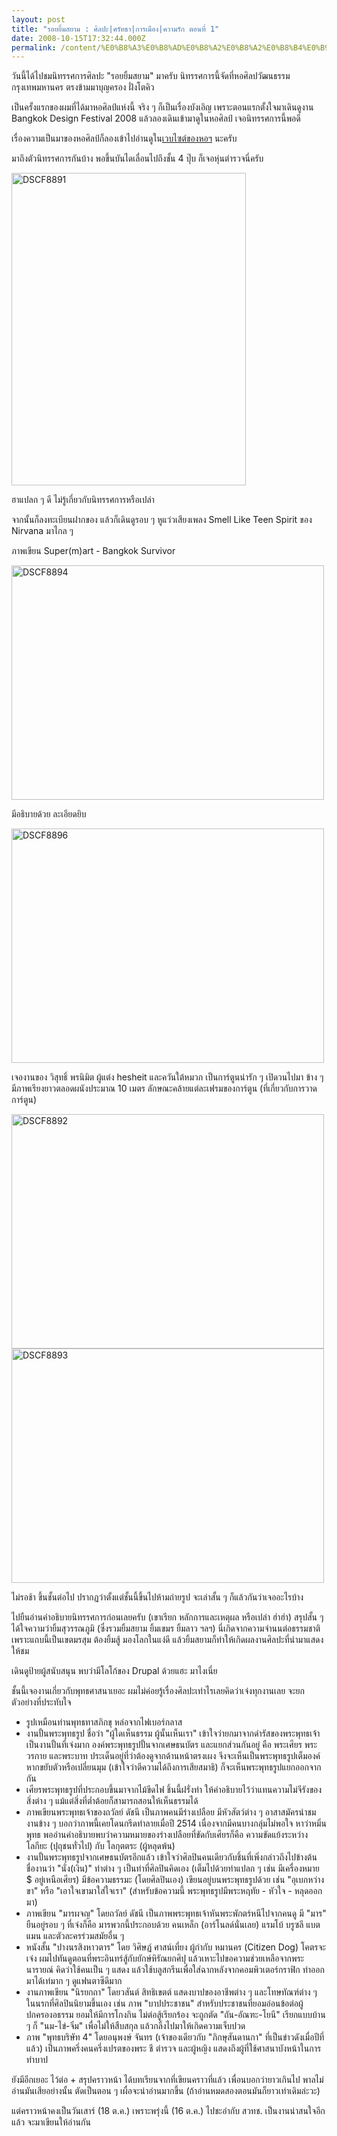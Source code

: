 ```yaml
---
layout: post
title: "รอยยิ้มสยาม : ศิลปะ|ศรัทธา|การเมือง|ความรัก ตอนที่ 1"
date: 2008-10-15T17:32:44.000Z
permalink: /content/%E0%B8%A3%E0%B8%AD%E0%B8%A2%E0%B8%A2%E0%B8%B4%E0%B9%89%E0%B8%A1%E0%B8%AA%E0%B8%A2%E0%B8%B2%E0%B8%A1-%E0%B8%A8%E0%B8%B4%E0%B8%A5%E0%B8%9B%E0%B8%B0%E0%B8%A8%E0%B8%A3%E0%B8%B1%E0%B8%97%E0%B8%98%E0%B8%B2%E0%B8%81%E0%B8%B2%E0%B8%A3%E0%B9%80%E0%B8%A1%E0%B8%B7%E0%B8%AD%E0%B8%87%E0%B8%84%E0%B8%A7%E0%B8%B2%E0%B8%A1%E0%B8%A3%E0%B8%B1%E0%B8%81-%E0%B8%95%E0%B8%AD%E0%B8%99%E0%B8%97%E0%B8%B5%E0%B9%88-1
---
```


วันนี้ได้ไปชมนิทรรศการศิลปะ "รอยยิ้มสยาม" มาครับ นิทรรศการนี้จัดที่หอศิลปวัฒนธรรมกรุงเทพมหานคร ตรงข้ามมาบุญครอง ฝั่งโตคิว

เป็นครั้งแรกของผมที่ได้มาหอศิลป์แห่งนี้ จริง ๆ ก็เป็นเรื่องบังเอิญ เพราะตอนแรกตั้งใจมาเดินดูงาน Bangkok Design Festival 2008 แล้วลองเดินเข้ามาดูในหอศิลป์ เจอนิทรรศการนี้พอดี

<!--break-->

เรื่องความเป็นมาของหอศิลป์ก็ลองเข้าไปอ่านดูใน<a href="http://www.bacc.or.th">เวบไซต์ของหอฯ</a> นะครับ

มาถึงตัวนิทรรศการกันบ้าง พอขึ้นบันไดเลื่อนไปถึงชั้น 4 ปุ๊บ ก็เจอหุ่นตำรวจนี่ครับ

<a data-flickr-embed="true" href="https://www.flickr.com/photos/tewson/2944211233/" title="DSCF8891"><img src="https://live.staticflickr.com/3063/2944211233_8257a5473a.jpg" width="375" height="500" alt="DSCF8891"/></a><script async src="//embedr.flickr.com/assets/client-code.js" charset="utf-8"></script>

ฮาแปลก ๆ ดี ไม่รู้เกี่ยวกับนิทรรศการหรือเปล่า

จากนั้นก็ลงทะเบียนฝากของ แล้วก็เดินดูรอบ ๆ หูแว่วเสียงเพลง Smell Like Teen Spirit ของ Nirvana มาไกล ๆ

ภาพเขียน Super(m)art - Bangkok Survivor

<a data-flickr-embed="true" href="https://www.flickr.com/photos/tewson/2944211281/" title="DSCF8894"><img src="https://live.staticflickr.com/3061/2944211281_c3d6b6f800.jpg" width="500" height="375" alt="DSCF8894"/></a><script async src="//embedr.flickr.com/assets/client-code.js" charset="utf-8"></script>

มีอธิบายด้วย ละเอียดยิบ

<a data-flickr-embed="true" href="https://www.flickr.com/photos/tewson/2944211291/" title="DSCF8896"><img src="https://live.staticflickr.com/3162/2944211291_ee527892d9.jpg" width="500" height="375" alt="DSCF8896"/></a><script async src="//embedr.flickr.com/assets/client-code.js" charset="utf-8"></script>

เจองานของ วิสุทธิ์ พรนิมิต ผู้แต่ง hesheit และควันใต้หมวก เป็นการ์ตูนน่ารัก ๆ เปิดวนไปมา ข้าง ๆ มีภาพเรียงยาวตลอดผนังประมาณ 10 เมตร ลักษณะคล้ายแต่ละเฟรมของการ์ตูน (ที่เกี่ยวกับการวาดการ์ตูน)

<a data-flickr-embed="true" href="https://www.flickr.com/photos/tewson/2944211239/" title="DSCF8892"><img src="https://live.staticflickr.com/3146/2944211239_a323902fc1.jpg" width="500" height="375" alt="DSCF8892"/></a><script async src="//embedr.flickr.com/assets/client-code.js" charset="utf-8"></script>
<a data-flickr-embed="true" href="https://www.flickr.com/photos/tewson/2944211247/" title="DSCF8893"><img src="https://live.staticflickr.com/3063/2944211247_dcb0c18b0b.jpg" width="500" height="375" alt="DSCF8893"/></a><script async src="//embedr.flickr.com/assets/client-code.js" charset="utf-8"></script>

ไม่รอช้า ขึ้นชั้นต่อไป ปรากฏว่าตั้งแต่ชั้นนี้ขึ้นไปห้ามถ่ายรูป จะเล่าสั้น ๆ ก็แล้วกันว่าเจออะไรบ้าง

ไปยืนอ่านคำอธิบายนิทรรศการก่อนเลยครับ (เขาเรียก หลักการและเหตุผล หรือเปล่า ฮ่าฮ่า) สรุปสั้น ๆ ได้ใจความว่ายิ้มสุวรรณภูมิ (ซึ่งรวมยิ้มสยาม ยิ้มเขมร ยิ้มลาว ฯลฯ) นี่เกิดจากความจำนนต่อธรรมชาติ เพราะแถบนี้เป็นเขตมรสุม ต้องยิ้มสู้ มองโลกในแง่ดี แล้วยิ้มสยามก็ทำให้เกิดผลงานศิลปะที่นำมาแสดงให้ชม

เดินดูป้ายผู้สนับสนุน พบว่ามีโลโก้ของ Drupal ด้วยแฮะ มาไงเนี่ย

ชั้นนี้เจองานเกี่ยวกับพุทธศาสนาเยอะ ผมไม่ค่อยรู้เรื่องศิลปะเท่าไรเลยคิดว่าเจ๋งทุกงานเลย จะยกตัวอย่างที่ประทับใจ

<ul>
<li>รูปเหมือนท่านพุทธทาสภิกขุ หล่อจากไฟเบอร์กลาส</li>
<li>งานปั้นพระพุทธรูป ชื่อว่า "ผู้ใดเห็นธรรม ผู้นั้นเห็นเรา" เข้าใจว่ายกมาจากดำรัสของพระพุทธเจ้า เป็นงานปั้นที่เจ๋งมาก องค์พระพุทธรูปปั้นจากเศษธนบัตร และแยกส่วนกันอยู่ คือ พระเศียร พระวรกาย และพระบาท ประเด็นอยู่ที่ว่าต้องดูจากด้านหน้าตรงเผง จึงจะเห็นเป็นพระพุทธรูปเต็มองค์ หากขยับตัวหรือเปลี่ยนมุม (เข้าใจว่าตีความได้ถึงการเสียสมาธิ) ก็จะเห็นพระพุทธรูปแยกออกจากกัน</li>
<li>เศียรพระพุทธรูปที่ประกอบขึ้นมาจากไม้ขีดไฟ ชิ้นนี้ฝรั่งทำ ให้คำอธิบายไว้ว่าแทนความไม่จีรังของสิ่งต่าง ๆ แม้แต่สิ่งที่ต่ำต้อยก็สามารถสอนให้เห็นธรรมได้</li>
<li>ภาพเขียนพระพุทธเจ้าของถวัลย์ ดัชนี เป็นภาพคนมีร่างเปลือย มีหัวสัตว์ต่าง ๆ อาสาสมัครนำชมงานข้าง ๆ บอกว่าภาพนี้เคยโดนกรีดทำลายเมื่อปี 2514 เนื่องจากมีคนบางกลุ่มไม่พอใจ หาว่าหมิ่นพุทธ พออ่านคำอธิบายพบว่าความหมายของร่างเปลือยที่ขัดกับเศียรก็คือ ความขัดแย้งระหว่าง โลกียะ (ปุถุชนทั่วไป) กับ โลกุตตระ (ผู้หลุดพ้น)</li>
<li>งานปั้นพระพุทธรูปจากเศษธนบัตรอีกแล้ว เข้าใจว่าศิลปินคนเดียวกับชิ้นที่เพิ่งกล่าวถึงไปข้างต้น ชื่องานว่า "นั่ง(เงิน)" ท่าต่าง ๆ เป็นท่าที่ศิลปินคิดเอง (เต็มไปด้วยท่าแปลก ๆ เช่น มีเครื่องหมาย $ อยู่เหนือเศียร) มีข้อความธรรมะ (โดยศิลปินเอง) เขียนอยู่บนพระพุทธรูปด้วย เช่น "อุเบกหว่างขา" หรือ "เอาใจเขามาใส่ใจเรา" (สำหรับข้อความนี้ พระพุทธรูปมีพระหฤทัย - หัวใจ - หลุดออกมา)</li>
<li>ภาพเขียน "มารผจญ" โดยถวัลย์ ดัชนี เป็นภาพพระพุทธเจ้าหันพระพักตร์หนีไปจากคนดู มี "มาร" ยืนอยู่รอบ ๆ ที่เจ๋งก็คือ มารพวกนี้ประกอบด้วย คนเหล็ก (อาร์โนลด์นั่นเลย) แรมโบ้ บรูซลี แบตแมน และตัวละครร่วมสมัยอื่น ๆ</li>
<li>หนังสั้น "ปางนรสิงหาวตาร" โดย วิศิษฏ์ ศาสน์เที่ยง ผู้กำกับ หมานคร (Citizen Dog) โคตรจะเจ๋ง ผมไปทันดูตอนที่พระอินทร์สู้กับยักษ์หิรัณยกศิปุ แล้วเหาะไปขอความช่วยเหลือจากพระนารายณ์ คิดว่าใช้คนเป็น ๆ แสดง แล้วใช้บลูสกรีนเพื่อใส่ฉากหลังจากคอมพิวเตอร์กราฟิก ทำออกมาได้เท่มาก ๆ ดูแฟนตาซีดีมาก</li>
<li>งานภาพเขียน "นิรยกถา" โดยวสันต์ สิทธิเขตต์ แสดงบาปของอาชีพต่าง ๆ และโทษทัณฑ์ต่าง ๆ ในนรกที่ศิลปินนิยามขึ้นเอง เช่น ภาพ "บาปประชาชน" สำหรับประชาชนที่ยอมอ่อนข้อต่อผู้ปกครองอธรรม ยอมให้มีการโกงกิน ไม่ต่อสู้เรียกร้อง จะถูกตัด "ถัน-อัณฑะ-โยนี" เรียกแบบบ้าน ๆ ก็ "นม-ไข่-จิ๋ม" เพื่อไม่ให้สืบสกุล แล้วกลิ้งไปมาให้เกิดความเจ็บปวด</li>
<li>ภาพ "พุทธบริษัท 4" โดยอนุพงษ์ จันทร (เจ้าของเดียวกับ "ภิกษุสันดานกา" ที่เป็นข่าวดังเมื่อปีที่แล้ว) เป็นภาพครึ่งคนครึ่งเปรตของพระ ชี ตำรวจ และผู้หญิง แสดงถึงผู้ที่ใช้ศาสนาบังหน้าในการทำบาป</li>
</ul>
ยังมีอีกเยอะ ไว้ต่อ  + สรุปคราวหน้า ได้บทเรียนจากที่เขียนคราวที่แล้ว เพื่อนบอกว่ายาวเกินไป พาลไม่อ่านมันเสียอย่างนั้น ตัดเป็นตอน ๆ เผื่อจะน่าอ่านมากขึ้น (ถ้าอ่านหมดสองตอนมันก็ยาวเท่าเดิมล่ะวะ)

แต่คราวหน้าคงเป็นวันเสาร์ (18 ต.ค.) เพราะพรุ่งนี้ (16 ต.ค.) ไปชะอำกับ สวทช. เป็นงานน่าสนใจอีกแล้ว จะมาเขียนให้อ่านกัน
